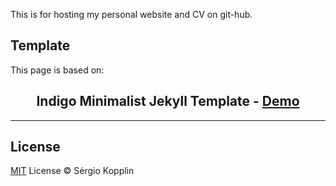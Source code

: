 
This is for hosting my personal website and CV on git-hub.

## Template
This page is based on:
<p align="center">
    <h2 align="center">Indigo Minimalist Jekyll Template - <a href="https://sergiokopplin.github.io/indigo/">Demo</a></h2>
</p>

---
## License

[MIT](https://kopplin.mit-license.org/) License © Sérgio Kopplin
